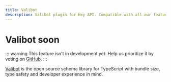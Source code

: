 ```yaml
---
title: Valibot
description: Valibot plugin for Hey API. Compatible with all our features.
---
```


# Valibot <span data-soon>soon</span>

::: warning
This feature isn't in development yet. Help us prioritize it by voting on [GitHub](https://github.com/hey-api/openapi-ts/issues/1474).
:::

[Valibot](https://valibot.dev/) is the open source schema library for TypeScript with bundle size, type safety and developer experience in mind.

<!--@include: ../../sponsorship.md-->
